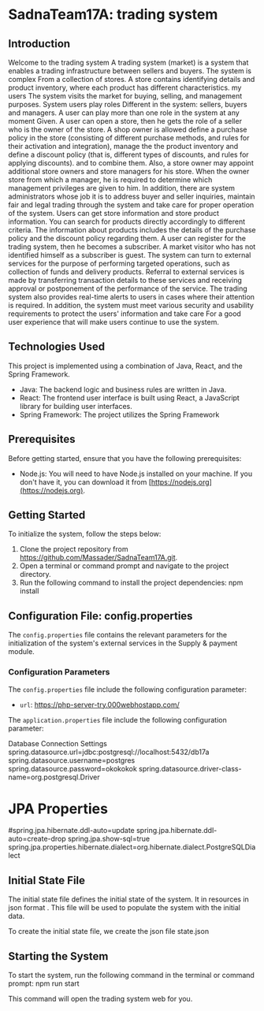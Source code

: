 
 # SadnaTeam17A: trading system

## Introduction
Welcome to the trading system
A trading system (market) is a system that enables a trading infrastructure between sellers and buyers. The system is complex
From a collection of stores. A store contains identifying details and product inventory, where each product has different characteristics. my users
The system visits the market for buying, selling, and management purposes. System users play roles
Different in the system: sellers, buyers and managers. A user can play more than one role in the system at any moment
Given. A user can open a store, then he gets the role of a seller who is the owner of the store. A shop owner is allowed
define a purchase policy in the store (consisting of different purchase methods, and rules for their activation and integration), manage the
the product inventory and define a discount policy (that is, different types of discounts, and rules for applying discounts).
and to combine them. Also, a store owner may appoint additional store owners and store managers for his store. When the owner
store from which a manager, he is required to determine which management privileges are given to him. In addition, there are system administrators
whose job it is to address buyer and seller inquiries, maintain fair and legal trading through the system and take care
for proper operation of the system.
Users can get store information and store product information. You can search for products directly accordingly
to different criteria. The information about products includes the details of the purchase policy and the discount policy regarding them.
A user can register for the trading system, then he becomes a subscriber. A market visitor who has not identified himself as a subscriber is
guest.
The system can turn to external services for the purpose of performing targeted operations, such as collection of funds and delivery
products. Referral to external services is made by transferring transaction details to these services and receiving approval
or postponement of the performance of the service.
The trading system also provides real-time alerts to users in cases where their attention is required.
In addition, the system must meet various security and usability requirements to protect the users' information and take care
For a good user experience that will make users continue to use the system.

## Technologies Used

This project is implemented using a combination of Java, React, and the Spring Framework.

- Java: The backend logic and business rules are written in Java.
- React: The frontend user interface is built using React, a JavaScript library for building user interfaces.
- Spring Framework: The project utilizes the Spring Framework 


## Prerequisites

Before getting started, ensure that you have the following prerequisites:

- Node.js: You will need to have Node.js installed on your machine. If you don't have it, you can download it from [https://nodejs.org](https://nodejs.org).

## Getting Started

To initialize the system, follow the steps below:

1. Clone the project repository from https://github.com/Massader/SadnaTeam17A.git.
2. Open a terminal or command prompt and navigate to the project directory.
3. Run the following command to install the project dependencies:  npm install

## Configuration File: config.properties

The `config.properties` file contains the relevant parameters for the initialization of the system's external services in the Supply & payment module.


### Configuration Parameters

The `config.properties` file include the following configuration parameter:

- `url`: https://php-server-try.000webhostapp.com/
  
The `application.properties` file include the following configuration parameter:

Database Connection Settings
spring.datasource.url=jdbc:postgresql://localhost:5432/db17a
spring.datasource.username=postgres
spring.datasource.password=okokokok
spring.datasource.driver-class-name=org.postgresql.Driver

# JPA Properties
#spring.jpa.hibernate.ddl-auto=update
spring.jpa.hibernate.ddl-auto=create-drop
spring.jpa.show-sql=true
spring.jpa.properties.hibernate.dialect=org.hibernate.dialect.PostgreSQLDialect

## Initial State File

The initial state file defines the initial state of the system. It in resources in json format . This file will be used to populate the system with the initial data.

To create the initial state file,
we create the json file state.json

## Starting the System

To start the system, run the following command in the terminal or command prompt: npm run start

This command will open the trading system web for you.
